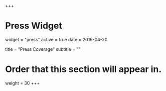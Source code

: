 +++
# Press Widget
widget = "press"
active = true
date = 2016-04-20

title = "Press Coverage"
subtitle = ""

# Order that this section will appear in.
weight = 30
+++
